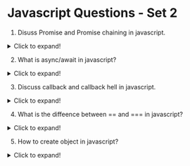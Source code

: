 # Javascript Questions - Set 2

1. Disuss Promise and Promise chaining in javascript.

<details>
  <summary>Click to expand!</summary>

Promises are a way to handle asynchronous operations in JavaScript. They allow you to write code that can be executed asynchronously, without blocking the main thread. Promises are created using the `Promise` constructor, and can be chained together using the `then` method.

Promises have three states: `pending`, `fulfilled`, and `rejected`. When a promise is pending, it means that the asynchronous operation is still in progress. When a promise is fulfilled, it means that the asynchronous operation has completed successfully. When a promise is rejected, it means that the asynchronous operation has failed.

Promises can be chained together using the `then` method. The `then` method takes two arguments: a success callback and an error callback. The success callback is called when the promise is fulfilled, and the error callback is called when the promise is rejected.

Here's an example of using promises to fetch data from an API:

```javascript
fetch("https://api.freeapi.app/v1/jokes/random")
  .then((response) => response.json())
  .then((data) => console.log(data))
  .catch((error) => console.error(error));
```

</details>

2. What is async/await in javascript?

<details>
  <summary>Click to expand!</summary>

Async/await is a syntax feature in JavaScript that allows you to write asynchronous code in a more synchronous way. It uses the `async` and `await` keywords to define asynchronous functions.

Here's an example of using async/await to fetch data from an API:

```javascript
async function fetchData() {
  try {
    const response = await fetch("https://api.freeapi.app/v1/jokes/random");
    const data = await response.json();
    console.log(data);
  } catch (error) {
    console.error(error);
  }
}

fetchData()
  .then(() => console.log("Data fetched"))
  .catch((error) => console.error(error));
```

In this example, the `fetchData` function is defined as an asynchronous function using the `async` keyword. The `await` keyword is used to wait for the `fetch` function to complete before moving on to the next line of code. All code after the `await` keyword, rest of the function is executed in the microtask queue.

</details>

3. Discuss callback and callback hell in javascript.
<details>
<summary>Click to expand!</summary>

Callback functions are functions that are passed as arguments to other functions and are called when a certain event occurs. They are commonly used in JavaScript to handle asynchronous operations, such as making HTTP requests or reading from a file.

example:

```javascript
function readFile(filename, callback) {
  fs.readFile(filename, "utf8", (err, data) => {
    if (err) return callback(err);
    callback(null, data);
  });
}

readFile("file.txt", (err, data) => {
  if (err) throw err;
  console.log(data);
});

setTimeout(() => {
  console.log("Timeout");
}, 1000);
```

Callback hell is a problem in JavaScript where functions are nested inside each other, making the code difficult to read and understand. It can lead to callbacks being called multiple times or not being called at all, which can cause unexpected behavior.

Here's an example of callback hell:

```javascript

fetchRandomJoke(joke) =>{
  console.log(joke);
  translateJoke(joke, translation) =>{
    console.log(translation);
    writeToFile(translation, file) =>{
      console.log('Joke written to file');
      sendEmail(translation, email) =>{
        console.log('Joke sent to email');
      }
    }
  }
}

//better way to do it
const fetchRandomJoke = async (joke) => {
  const joke = await fetchJoke();
  const translation = await translateJoke(joke);
  await writeToFile(translation, file);
  await sendEmail(translation, email);
}
```

In this example, the `fetchRandomJoke` function is called with a callback function that is passed to the `translateJoke` function. The `translateJoke` function is called with a callback function that is passed to the `writeToFile` function. The `writeToFile` function is called with a callback function that is passed to the `sendEmail` function.

The problem with this code is that the callback functions are nested inside each other, making the code difficult to read and understand. It can lead to callbacks being called multiple times or not being called at all, which can cause unexpected behavior. To avoid callback hell, it's recommended to use async/await or promises to handle asynchronous operations.

</details>

4. What is the diffeence between == and === in javascript?

<details>
  <summary>Click to expand!</summary>

`==` compares the values of two operands for equality, while `===` compares the values of two operands for strict equality. In other words, `==` checks if the operands are equal, while `===` checks if the operands are equal and of the same type.

Here's an example of using `==` and `===` in JavaScript:

```javascript
let a = 5;
let b = 5;

console.log(a == b); // Output: true
console.log(a === b); // Output: true

a = "5";
b = "5";

console.log(a == b); // Output: true
console.log(a === b); // Output: true

a = 5;
b = "5";
console.log(a == b); // Output: true
console.log(a === b); // Output: false
```

In this example, the `==` operator is used to compare the values of `a` and `b`, and the result is `true`. The `===` operator is used to compare the values of `a` and `b`, and the result is also `true`.

In the second example, the `==` operator is used to compare the values of `a` and `b`, and the result is `false`. The `===` operator is used to compare the values of `a` and `b`, and the result is also `false`.

</details>

5. How to create object in javascript?

<details>
  <summary>Click to expand!</summary>

Objects are a fundamental data type in JavaScript. They can be created using object literals or constructor functions.

Object literals are enclosed in curly braces `{}` and are used to create objects with key-value pairs. Here's an example of an object literal:

```javascript
const person = {
  name: "John",
  age: 30,
  city: "New York",
};
```

Constructor functions are used to create objects with custom properties and methods. Here's an example of a constructor function:

```javascript
function Person(name, age, city) {
  this.name = name;
  this.age = age;
  this.city = city;
}

const person = new Person("John", 30, "New York");
```

In this example, the `Person` function is used as a constructor function to create a new object with the specified properties.

Although there are other ways to create objects such as using the `Object.create()` method, object literals and constructor functions are the most common ways to create objects in JavaScript.

</details>
